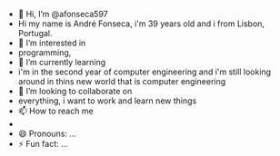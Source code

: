 - 👋 Hi, I’m @afonseca597
- Hi my name is André Fonseca, i'm 39 years old and i from Lisbon, Portugal.
- 👀 I’m interested in
- programming, 
- 🌱 I’m currently learning
- i'm in the second year of computer engineering and i'm still looking around in thins new world that is computer engineering
- 💞️ I’m looking to collaborate on
- everything, i want to work and learn new things 
- 📫 How to reach me
- 
- 😄 Pronouns: ...
- ⚡ Fun fact: ...

<!---
afonseca597/afonseca597 is a ✨ special ✨ repository because its `README.md` (this file) appears on your GitHub profile.
You can click the Preview link to take a look at your changes.
--->
